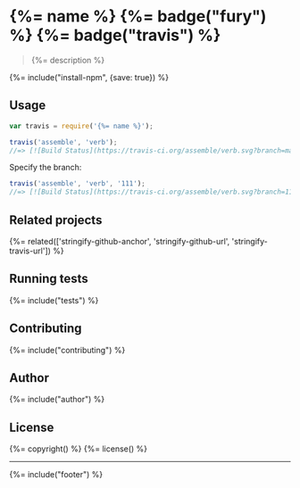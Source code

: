 # {%= name %} {%= badge("fury") %} {%= badge("travis") %}

> {%= description %}

{%= include("install-npm", {save: true}) %}

## Usage

```js
var travis = require('{%= name %}');

travis('assemble', 'verb');
//=> [![Build Status](https://travis-ci.org/assemble/verb.svg?branch=master)](https://travis-ci.org/assemble/verb)
```

Specify the branch:

```js
travis('assemble', 'verb', '111');
//=> [![Build Status](https://travis-ci.org/assemble/verb.svg?branch=111)](https://travis-ci.org/assemble/verb)
```

## Related projects
{%= related(['stringify-github-anchor', 'stringify-github-url', 'stringify-travis-url']) %}  

## Running tests
{%= include("tests") %}

## Contributing
{%= include("contributing") %}

## Author
{%= include("author") %}

## License
{%= copyright() %}
{%= license() %}

***

{%= include("footer") %}
